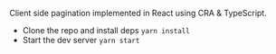 Client side pagination implemented in React using CRA & TypeScript.
- Clone the repo and install deps ```yarn install```
- Start the dev server ```yarn start ```

